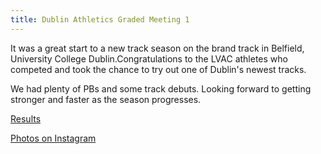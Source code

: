 ```yaml
---
title: Dublin Athletics Graded Meeting 1 
---
```

It was a great start to a new track season on the brand track in Belfield, University College Dublin.Congratulations to the LVAC athletes who competed and took the chance to try out one of Dublin's newest tracks. 

We had plenty of PBs and some track debuts. Looking forward to getting stronger and faster as the season progresses. 

 <a href="/races/2023-04-29-Dublin-Graded-1/" target="_blank" rel="noopener noreferrer">Results</a>

<a href="https://www.instagram.com/p/CroqmP8MAoX/" target="_blank" rel="noopener noreferrer">Photos on Instagram</a>